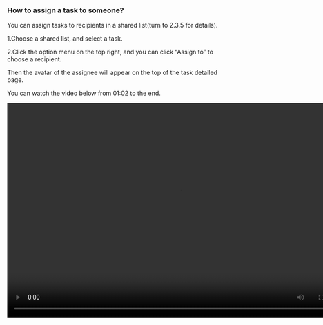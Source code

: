 ### How to assign a task to someone?
You can assign tasks to recipients in a shared list(turn to 2.3.5 for details).

1.Choose a shared list, and select a task.

2.Click the option menu on the top right, and you can click “Assign to” to choose a recipient.

Then the avatar of the assignee will appear on the top of the task detailed page.


You can watch the video below from 01:02 to the end.

<video width="800" height="500" controls="controls">
  <source https://www.youtube.com/watch?v=0y4hkxRUOoo&list=PLbWRKVi0_aTFbQcYoQHar2TR88yoO190U&index=1="movie.ogg" type="video/ogg">
  <source https://www.youtube.com/watch?v=0y4hkxRUOoo&list=PLbWRKVi0_aTFbQcYoQHar2TR88yoO190U&index=1="movie.mp4" type="video/mp4">
Your browser does not support the video tag.
</video>
